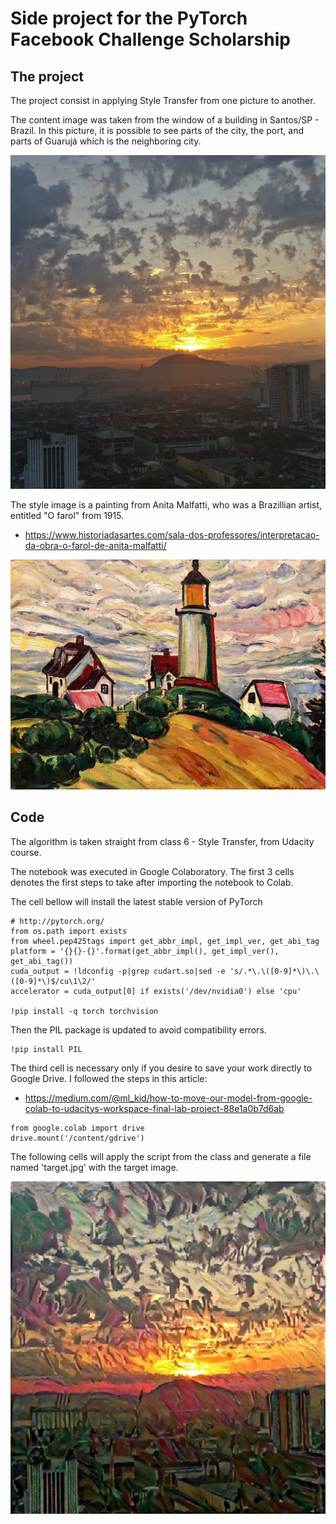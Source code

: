 # Side project for the PyTorch Facebook Challenge Scholarship

## The project

The project consist in applying Style Transfer from one picture to another.

The content image was taken from the window of a building in Santos/SP - Brazil. In this picture, it is possible to see parts of the city, the port, and parts of Guarujá which is the neighboring city.

![sparkles](sky.jpg)

The style image is a painting from Anita Malfatti, who was a Brazillian artist, entitled "O farol" from 1915.
 - https://www.historiadasartes.com/sala-dos-professores/interpretacao-da-obra-o-farol-de-anita-malfatti/

![sparkles](anita_malfatti.jpg)

## Code

The algorithm is taken straight from  class 6 - Style Transfer, from Udacity course.

The notebook was executed in Google Colaboratory. The first 3 cells denotes the first steps to take after importing the notebook to Colab.

The cell bellow will install the latest stable version of PyTorch

```
# http://pytorch.org/
from os.path import exists
from wheel.pep425tags import get_abbr_impl, get_impl_ver, get_abi_tag
platform = '{}{}-{}'.format(get_abbr_impl(), get_impl_ver(), get_abi_tag())
cuda_output = !ldconfig -p|grep cudart.so|sed -e 's/.*\.\([0-9]*\)\.\([0-9]*\)$/cu\1\2/'
accelerator = cuda_output[0] if exists('/dev/nvidia0') else 'cpu'

!pip install -q torch torchvision
```

Then the PIL package is updated to avoid compatibility errors.

```
!pip install PIL
```

The third cell is necessary only if you desire to save your work directly to Google Drive. I followed the steps in this article:
 -  https://medium.com/@ml_kid/how-to-move-our-model-from-google-colab-to-udacitys-workspace-final-lab-project-88e1a0b7d6ab

```
from google.colab import drive
drive.mount('/content/gdrive')
```

The following cells will apply the script from the class and generate a file named 'target.jpg' with the target image.

![sparkles](target.jpg)